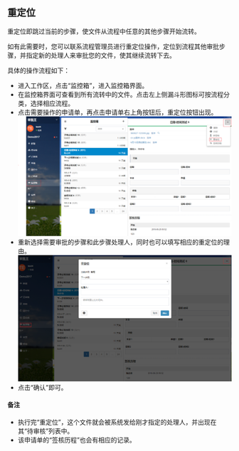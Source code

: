 ## 重定位
重定位即跳过当前的步骤，使文件从流程中任意的其他步骤开始流转。

如有此需要时，您可以联系流程管理员进行重定位操作，定位到流程其他审批步骤，并指定新的处理人来审批您的文件，使其继续流转下去。

具体的操作流程如下：
- 进入工作区，点击“监控箱”，进入监控箱界面。
- 在监控箱界面可查看到所有流转中的文件。点击左上侧漏斗形图标可按流程分类，选择相应流程。
- 点击需要操作的申请单，再点击申请单右上角按钮后，重定位按钮出现。
![](images/重定位1.png)
- 重新选择需要审批的步骤和此步骤处理人，同时也可以填写相应的重定位的理由。
![](images/重定位2.png)
- 点击“确认”即可。

#### 备注
- 执行完“重定位”，这个文件就会被系统发给刚才指定的处理人，并出现在其“待审核”列表中。
- 该申请单的“签核历程”也会有相应的记录。
